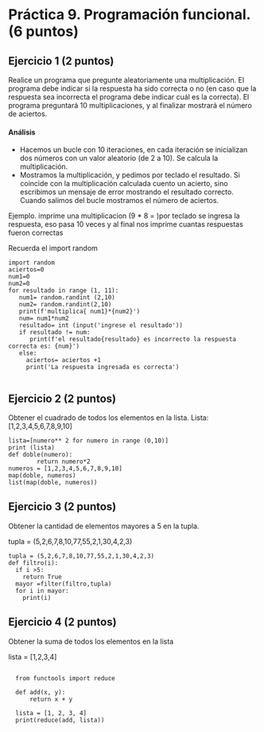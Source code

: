 # Práctica 9. Programación funcional. (6 puntos)
## Ejercicio 1 (2 puntos)
Realice un programa que pregunte aleatoriamente una multiplicación. El programa
debe indicar si la respuesta ha sido correcta o no (en caso que la respuesta sea
incorrecta el programa debe indicar cuál es la correcta). El programa preguntará
10 multiplicaciones, y al finalizar mostrará el número de aciertos.

#### Análisis
* Hacemos un bucle con 10 iteraciones, en cada iteración se inicializan dos
números con un valor aleatorio (de 2 a 10). Se calcula la multiplicación.
* Mostramos la multiplicación, y pedimos por teclado el resultado. Si
coincide con la multiplicación calculada cuento un acierto, sino escribimos un
mensaje de error mostrando el resultado correcto. Cuando salimos del bucle
mostramos el número de aciertos.

Ejemplo. imprime una multiplicacion (9 * 8 =  )por teclado se ingresa la respuesta, eso pasa 10 veces y al final nos imprime cuantas respuestas fueron correctas

Recuerda el import random

```
import random 
aciertos=0
num1=0
num2=0
for resultado in range (1, 11):
   num1= random.randint (2,10)
   num2= random.randint(2,10)
   print(f'multiplica{ num1}*{num2}')
   num= num1*num2  
   resultado= int (input('ingrese el resultado'))
   if resultado != num:
      print(f'el resultado{resultado} es incorrecto la respuesta correcta es: {num}')
   else:
     aciertos= aciertos +1 
     print('La respuesta ingresada es correcta')
     
```

## Ejercicio 2 (2 puntos)
Obtener el cuadrado de todos los elementos en la lista.
Lista: [1,2,3,4,5,6,7,8,9,10]

```
lista=[numero** 2 for numero in range (0,10)]
print (lista)
def doble(numero):
        return numero*2
numeros = [1,2,3,4,5,6,7,8,9,10]
map(doble, numeros)
list(map(doble, numeros))
```

## Ejercicio 3 (2 puntos)
Obtener la cantidad de elementos mayores a 5 en la tupla.

tupla = (5,2,6,7,8,10,77,55,2,1,30,4,2,3)

```
tupla = (5,2,6,7,8,10,77,55,2,1,30,4,2,3)
def filtro(i):
  if i >5:
    return True
  mayor =filter(filtro,tupla)
  for i in mayor:
    print(i)
```

## Ejercicio 4 (2 puntos)
Obtener la suma de todos los elementos en la lista

lista = [1,2,3,4]

```

  from functools import reduce 

  def add(x, y):
      return x + y

  lista = [1, 2, 3, 4]
  print(reduce(add, lista))
  ```
